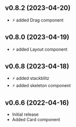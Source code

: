 ##  v0.8.2 (2023-04-20)
- ⚡ added Drag component
##  v0.8.0 (2023-04-19)
- ⚡ added Layout component
##  v0.6.8 (2023-04-18)

- ⚡ added stackblitz
- ⚡ added skeleton component

## v0.6.6 (2022-04-16)

- Initial release
- Added Card component
